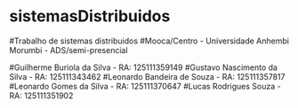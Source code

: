 # sistemasDistribuidos
#Trabalho de sistemas distribuidos
#Mooca/Centro - Universidade Anhembi Morumbi - ADS/semi-presencial

#Guilherme Buriola da Silva - RA: 125111359149
#Gustavo Nascimento da Silva - RA: 125111343462
#Leonardo Bandeira de Souza - RA: 125111357817
#Leonardo Gomes da Silva - RA: 125111370647
#Lucas Rodrigues Souza - RA: 125111351902
